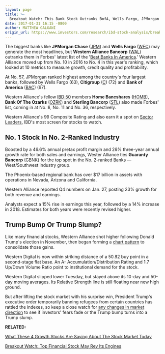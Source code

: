 ```yaml
---
layout: page
title: >-
  Breakout Watch: This Bank Stock Outranks BofA, Wells Fargo, JPMorgan
date: 2017-01-31 16:15 -0800
author: MATTHEW GALGANI
origin_url: https://www.investors.com/research/ibd-stock-analysis/breakout-watch-western-alliance-bank-stock-outranks-bofa-wells-fargo-jpmorgan/
---
```










  

The biggest banks like **JPMorgan Chase** ([JPM](https://research.investors.com/quote.aspx?symbol=JPM)) and **Wells Fargo** ([WFC](https://research.investors.com/quote.aspx?symbol=WFC)) may generate the most headlines, but **Western Alliance Bancorp** ([WAL](https://research.investors.com/quote.aspx?symbol=WAL)) outranks them in Forbes' latest list of the '[Best Banks In America](http://www.forbes.com/sites/kurtbadenhausen/2017/01/10/full-list-ranking-americas-100-largest-banks/#1e27765c3822).'
Western Alliance moved up from No. 10 in 2016 to No. 4 in this year's ranking, which looked at 10 metrics to measure growth, credit quality and profitability.


At No. 57, JPMorgan ranked highest among the country's four largest banks, followed by Wells Fargo (63), **Citigroup** ([C](https://research.investors.com/quote.aspx?symbol=C)) (72) and **Bank of America** ([BAC](https://research.investors.com/quote.aspx?symbol=BAC)) (97).


Western Alliance's fellow [IBD 50](http://research.investors.com/stock-lists/ibd-50/) members **Home Bancshares** ([HOMB](https://research.investors.com/quote.aspx?symbol=HOMB)), **Bank Of The Ozarks** ([OZRK](https://research.investors.com/quote.aspx?symbol=OZRK)) and **Sterling Bancorp** ([STL](https://research.investors.com/quote.aspx?symbol=STL)) also made Forbes' list, coming in at No. 8, No. 11 and No. 36, respectively.


Western Alliance's 99 Composite Rating and also earn it a spot on [Sector Leaders](http://research.investors.com/stock-lists/sector-leaders), IBD's most screen for stocks to watch.


No. 1 Stock In No. 2-Ranked Industry
------------------------------------


Boosted by a 46.6% annual pretax profit margin and 26% three-year annual growth rate for both sales and earnings, Wester Alliance ties **Guaranty Bancorp** ([GBNK](https://research.investors.com/quote.aspx?symbol=GBNK)) for the top spot in the No. 2-ranked Banks — West/Southwest industry group.


The Phoenix-based regional bank has over $17 billion in assets with operations in Nevada, Arizona and California.


Western Alliance reported Q4 numbers on Jan. 27, posting 23% growth for both revenue and earnings.


Analysts expect a 15% rise in earnings this year, followed by a 14% increase in 2018. Estimates for both years were recently revised higher.


Trump Bump Or Trump Slump?
--------------------------


Like many financial stocks, Western Alliance shot higher following Donald Trump's election in November, then began forming a [chart pattern](https://www.investors.com/ibd-university/how-to-buy/common-patterns-1/) to consolidate those gains.



Western Digital is now within striking distance of a 50.82 buy point in a second-stage flat base. An A- Accumulation/Distribution Rating and 1.7 Up/Down Volume Ratio point to institutional demand for the stock.


Western Digital slipped lower Tuesday, but stayed above its 10-day and 50-day moving averages. Its Relative Strength line is still floating near new high ground.


But after lifting the stock market with his surprise win, President Trump's executive order temporarily banning refugees from certain countries has rattled the indexes, so keep a close watch for [any changes in market direction](https://www.investors.com/ibd-university/market-timing/tracking-trends/) to see if investors' fears fade or the Trump bump turns into a Trump slump.


**RELATED:**


[What These 4 Growth Stocks Are Saying About The Stock Market Today](https://www.investors.com/stock-lists/sector-leaders/what-these-4-growth-stocks-are-saying-about-the-stock-market-today/)


[Breakout Watch: Top Financial Stock May Rev Its Engines](https://www.investors.com/research/ibd-stock-analysis/breakout-watch-top-financial-stocks-financial-engines-bofa-morgan-stanley-goldman-sachs/)





